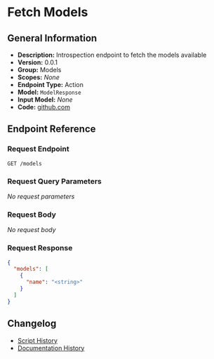 <!-- BEGIN GENERATED CONTENT -->
# Fetch Models

## General Information

- **Description:** Introspection endpoint to fetch the models available
- **Version:** 0.0.1
- **Group:** Models
- **Scopes:** _None_
- **Endpoint Type:** Action
- **Model:** `ModelResponse`
- **Input Model:** _None_
- **Code:** [github.com](https://github.com/NangoHQ/integration-templates/tree/main/integrations/linear/actions/fetch-models.ts)


## Endpoint Reference

### Request Endpoint

`GET /models`

### Request Query Parameters

_No request parameters_

### Request Body

_No request body_

### Request Response

```json
{
  "models": [
    {
      "name": "<string>"
    }
  ]
}
```

## Changelog

- [Script History](https://github.com/NangoHQ/integration-templates/commits/main/integrations/linear/actions/fetch-models.ts)
- [Documentation History](https://github.com/NangoHQ/integration-templates/commits/main/integrations/linear/actions/fetch-models.md)

<!-- END  GENERATED CONTENT -->

